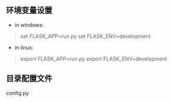 ## 环境变量设置
* in windows: 
> set FLASK_APP=run.py
> set FLASK_ENV=development
* in linux: 
> export FLASK_APP=run.py
> export FLASK_ENV=development

## 目录配置文件
config.py

